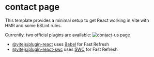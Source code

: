 #  contact page 

This template provides a minimal setup to get React working in Vite with HMR and some ESLint rules.

Currently, two official plugins are available:
![contact-us page](https://github.com/user-attachments/assets/9b2e7efe-6099-4c82-a5e8-a0b74be83f3f)


- [@vitejs/plugin-react](https://github.com/vitejs/vite-plugin-react/blob/main/packages/plugin-react/README.md) uses [Babel](https://babeljs.io/) for Fast Refresh
- [@vitejs/plugin-react-swc](https://github.com/vitejs/vite-plugin-react-swc) uses [SWC](https://swc.rs/) for Fast Refresh
